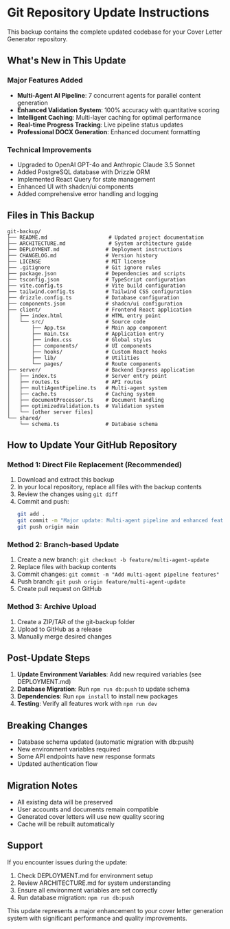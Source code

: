# Git Repository Update Instructions

This backup contains the complete updated codebase for your Cover Letter Generator repository.

## What's New in This Update

### Major Features Added
- **Multi-Agent AI Pipeline**: 7 concurrent agents for parallel content generation
- **Enhanced Validation System**: 100% accuracy with quantitative scoring
- **Intelligent Caching**: Multi-layer caching for optimal performance
- **Real-time Progress Tracking**: Live pipeline status updates
- **Professional DOCX Generation**: Enhanced document formatting

### Technical Improvements
- Upgraded to OpenAI GPT-4o and Anthropic Claude 3.5 Sonnet
- Added PostgreSQL database with Drizzle ORM
- Implemented React Query for state management
- Enhanced UI with shadcn/ui components
- Added comprehensive error handling and logging

## Files in This Backup

```
git-backup/
├── README.md                    # Updated project documentation
├── ARCHITECTURE.md              # System architecture guide
├── DEPLOYMENT.md               # Deployment instructions
├── CHANGELOG.md                # Version history
├── LICENSE                     # MIT license
├── .gitignore                  # Git ignore rules
├── package.json                # Dependencies and scripts
├── tsconfig.json               # TypeScript configuration
├── vite.config.ts              # Vite build configuration
├── tailwind.config.ts          # Tailwind CSS configuration
├── drizzle.config.ts           # Database configuration
├── components.json             # shadcn/ui configuration
├── client/                     # Frontend React application
│   ├── index.html              # HTML entry point
│   └── src/                    # Source code
│       ├── App.tsx             # Main app component
│       ├── main.tsx            # Application entry
│       ├── index.css           # Global styles
│       ├── components/         # UI components
│       ├── hooks/              # Custom React hooks
│       ├── lib/                # Utilities
│       └── pages/              # Route components
├── server/                     # Backend Express application
│   ├── index.ts                # Server entry point
│   ├── routes.ts               # API routes
│   ├── multiAgentPipeline.ts   # Multi-agent system
│   ├── cache.ts                # Caching system
│   ├── documentProcessor.ts    # Document handling
│   ├── optimizedValidation.ts  # Validation system
│   └── [other server files]
└── shared/
    └── schema.ts               # Database schema
```

## How to Update Your GitHub Repository

### Method 1: Direct File Replacement (Recommended)
1. Download and extract this backup
2. In your local repository, replace all files with the backup contents
3. Review the changes using `git diff`
4. Commit and push:
   ```bash
   git add .
   git commit -m "Major update: Multi-agent pipeline and enhanced features"
   git push origin main
   ```

### Method 2: Branch-based Update
1. Create a new branch: `git checkout -b feature/multi-agent-update`
2. Replace files with backup contents
3. Commit changes: `git commit -m "Add multi-agent pipeline features"`
4. Push branch: `git push origin feature/multi-agent-update`
5. Create pull request on GitHub

### Method 3: Archive Upload
1. Create a ZIP/TAR of the git-backup folder
2. Upload to GitHub as a release
3. Manually merge desired changes

## Post-Update Steps

1. **Update Environment Variables**: Add new required variables (see DEPLOYMENT.md)
2. **Database Migration**: Run `npm run db:push` to update schema
3. **Dependencies**: Run `npm install` to install new packages
4. **Testing**: Verify all features work with `npm run dev`

## Breaking Changes

- Database schema updated (automatic migration with db:push)
- New environment variables required
- Some API endpoints have new response formats
- Updated authentication flow

## Migration Notes

- All existing data will be preserved
- User accounts and documents remain compatible
- Generated cover letters will use new quality scoring
- Cache will be rebuilt automatically

## Support

If you encounter issues during the update:
1. Check DEPLOYMENT.md for environment setup
2. Review ARCHITECTURE.md for system understanding
3. Ensure all environment variables are set correctly
4. Run database migration: `npm run db:push`

This update represents a major enhancement to your cover letter generation system with significant performance and quality improvements.